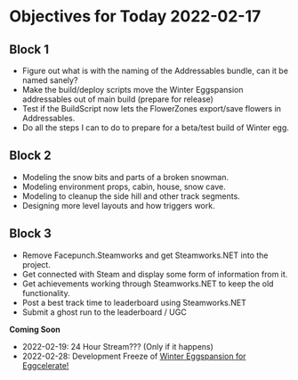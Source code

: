 # Objectives for Today 2022-02-17

## Block 1

- Figure out what is with the naming of the Addressables bundle, can it be named sanely?
- Make the build/deploy scripts move the Winter Eggspansion addressables out of main build (prepare for release)
- Test if the BuildScript now lets the FlowerZones export/save flowers in Addressables.
- Do all the steps I can to do to prepare for a beta/test build of Winter egg.

## Block 2

- Modeling the snow bits and parts of a broken snowman.
- Modeling environment props, cabin, house, snow cave.
- Modeling to cleanup the side hill and other track segments.
- Designing more level layouts and how triggers work.

## Block 3

- Remove Facepunch.Steamworks and get Steamworks.NET into the project.
- Get connected with Steam and display some form of information from it.
- Get achievements working through Steamworks.NET to keep the old functionality.
- Post a best track time to leaderboard using Steamworks.NET
- Submit a ghost run to the leaderboard / UGC

**Coming Soon**

- 2022-02-19: 24 Hour Stream??? (Only if it happens)
- 2022-02-28: Development Freeze of [Winter Eggspansion for Eggcelerate!](https://store.steampowered.com/app/1902100/Winter_Eggspansion_for_Eggcelerate/)
